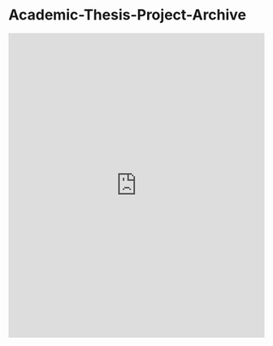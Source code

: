 # Academic-Thesis-Project-Archive

<iframe src="https://drive.google.com/file/d/1RufQmM8YOxq8Vz8ExpNI-L7UpLqzY7pS/view?usp=sharing" width="100%" height="600px" frameborder="0"></iframe>
